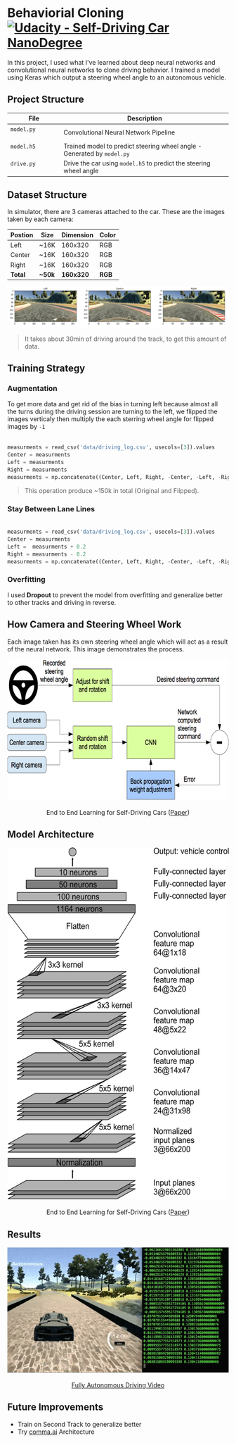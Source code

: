 # Behaviorial Cloning [![Udacity - Self-Driving Car NanoDegree](https://s3.amazonaws.com/udacity-sdc/github/shield-carnd.svg)](http://www.udacity.com/drive)

In this project, I used what I've learned about deep neural networks and convolutional neural networks to clone driving behavior. I trained a model using Keras which output a steering wheel angle to an autonomous vehicle.


## Project Structure

| File                         | Description                                                             |
| ---------------------------- | ----------------------------------------------------------------------- |
| `model.py`                   | Convolutional Neural Network Pipeline                                   |
| `model.h5`                   | Trained model to predict steering wheel angle - Generated by `model.py` |
| `drive.py`                   | Drive the car using `model.h5` to predict the steering wheel angle      |

## Dataset Structure
In simulator, there are 3 cameras attached to the car. These are the images taken by each camera:

| Postion | Size | Dimension | Color |
|---------|------|-----------|-------|
|  Left   | ~16K |  160x320  |  RGB  |
|  Center | ~16K |  160x320  |  RGB  |
|  Right  | ~16K |  160x320  |  RGB  |
|  **Total** | **~50k** |  **160x320**  |  **RGB**  |

<p align="center">
  <img src="Media/cameraImages.png"/>
</p>

> It takes about 30min of driving around the track, to get this amount of data.

## Training Strategy

### Augmentation
To get more data and get rid of the bias in turning left because almost all the turns during the driving session are turning to the left, we flipped the images verticaly then multiply the each sterring wheel angle for flipped images by `-1`

```python

measurments = read_csv('data/driving_log.csv', usecols=[3]).values
Center = measurments
Left = measurments 
Right = measurments
measurments = np.concatenate((Center, Left, Right, -Center, -Left, -Right), axis=0)

```

> This operation produce ~150k in total (Original and Filpped).

### Stay Between Lane Lines

```python

measurments = read_csv('data/driving_log.csv', usecols=[3]).values
Center = measurments
Left =  measurments + 0.2
Right = measurments - 0.2
measurments = np.concatenate((Center, Left, Right, -Center, -Left, -Right), axis=0)

```

### Overfitting
I used **Dropout** to prevent the model from overfitting and generalize better to other tracks and driving in reverse.

## How Camera and Steering Wheel Work
Each image taken has its own steering wheel angle which will act as a result of the neural network. This image demonstrates the process.

<p align="center">
  <img src="Media/training.png" alt="Training" width="660" height="320"/>
  <br/><br/>
  End to End Learning for Self-Driving Cars (<a target="_blank" href="https://arxiv.org/abs/1604.07316">Paper</a>)
</p>

## Model Architecture

<p align="center">
  <img src="Media/cnn-architecture.png" alt="Model Architecture" width="550" height="800"/>
  <br/><br/>
  End to End Learning for Self-Driving Cars (<a target="_blank" href="https://arxiv.org/abs/1604.07316">Paper</a>)
</p>

## Results

<p align="center">
  <img src="Media/BehavioralCloning.gif" alt="Driving Autonomously"/>
  <br/><br/>
  <a target="_blank" href="https://youtu.be/08jBeBCmbLE">Fully Autonomous Driving Video</a>
</p>

## Future Improvements

* Train on Second Track to generalize better
* Try [comma.ai](http://comma.ai) Architecture
